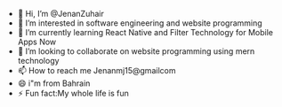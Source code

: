 - 👋 Hi, I’m @JenanZuhair
- 👀 I’m interested in software engineering and website programming
- 🌱 I’m currently learning React Native and Filter Technology for Mobile Apps Now
- 💞️ I’m looking to collaborate on  website programming using mern technology
- 📫 How to reach me Jenanmj15@gmailcom 
- 😄 i"m from Bahrain
- ⚡ Fun fact:My whole life is fun

